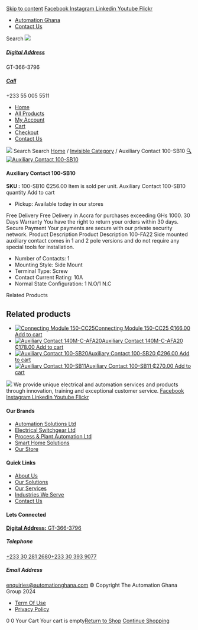 [Skip to content](https://store.automationghana.com/product/auxiliary-contact-100-sb10/#content)
[ Facebook ](https://www.facebook.com/automationgh/) [ Instagram ](https://www.instagram.com/automationgh/) [ Linkedin ](https://www.linkedin.com/company/the-automation-ghana-limited/) [ Youtube ](https://www.youtube.com/channel/UCurrRDUSm5oIW39VXjn1u0w) [ Flickr ](https://www.flickr.com/photos/181794037@N07/)
  * [ Automation Ghana ](https://automationghana.com)
  * [ Contact Us ](https://store.automationghana.com/contact/)


Search
[ ![](https://store.automationghana.com/wp-content/uploads/2024/04/Website-TAGG-Logo-BLUE.png) ](https://store.automationghana.com/)
[ ](https://maps.app.goo.gl/m4xeaagWCNbLk4jM6)
#####  [ Digital Address ](https://maps.app.goo.gl/m4xeaagWCNbLk4jM6)
GT-366-3796 
[ ](tel:+233550055511)
#####  [ Call ](tel:+233550055511)
+233 55 005 5511 
  * [Home](https://store.automationghana.com/)
  * [All Products](https://store.automationghana.com/shop/)
  * [My Account](https://store.automationghana.com/my-account/)
  * [Cart](https://store.automationghana.com/cart/)
  * [Checkout](https://store.automationghana.com/checkout/)
  * [Contact Us](https://store.automationghana.com/contact/)


[![](https://store.automationghana.com/wp-content/uploads/2024/04/AutomationGhana_logo_white.png)](https://store.automationghana.com)
Search
Search
[Home](https://store.automationghana.com) / [Invisible Category](https://store.automationghana.com/product-category/invisible-category/) / Auxiliary Contact 100-SB10
[🔍](https://store.automationghana.com/product/auxiliary-contact-100-sb10/)
[![Auxiliary Contact 100-SB10](https://store.automationghana.com/wp-content/uploads/2020/11/Auxilliary-Contact-600x600.jpg)](https://store.automationghana.com/wp-content/uploads/2020/11/Auxilliary-Contact.jpg)
####  Auxiliary Contact 100-SB10 
**SKU :** 100-SB10 
₵256.00
Item is sold per unit.
Auxiliary Contact 100-SB10 quantity
Add to cart
  * Pickup: Available today in our stores


Free Delivery 
Free Delivery in Accra for purchases exceeding GHs 1000. 
30 Days Warranty 
You have the right to return your orders within 30 days. 
Secure Payment 
Your payments are secure with our private security network. 
Product Description
Product Description
100-FA22 Side mounted auxiliary contact comes in 1 and 2 pole versions and do not require any special tools for installation. 
  * Number of Contacts: 1
  * Mounting Style: Side Mount
  * Terminal Type: Screw
  * Contact Current Rating: 10A
  * Normal State Configuration: 1 N.O/1 N.C


Related Products 
## Related products
  * [![Connecting Module 150-CC25](https://store.automationghana.com/wp-content/uploads/2020/12/150-CC25.jpg)Connecting Module 150-CC25 ₵166.00 ](https://store.automationghana.com/product/connecting-module-150-cc25/)
[Add to cart](https://store.automationghana.com/product/auxiliary-contact-100-sb10/?add-to-cart=2987)
  * [![Auxiliary Contact 140M-C-AFA20](https://store.automationghana.com/wp-content/uploads/2020/12/140M-C-AFA20-300x300.jpg)Auxiliary Contact 140M-C-AFA20 ₵178.00 ](https://store.automationghana.com/product/auxiliary-contact-140m-c-afa20/)
[Add to cart](https://store.automationghana.com/product/auxiliary-contact-100-sb10/?add-to-cart=2961)
  * [![Auxiliary Contact 100-SB20](https://store.automationghana.com/wp-content/uploads/2020/11/Allen-Bradley-100S-300x300.jpg)Auxiliary Contact 100-SB20 ₵296.00 ](https://store.automationghana.com/product/auxiliary-contact-100-sb20/)
[Add to cart](https://store.automationghana.com/product/auxiliary-contact-100-sb10/?add-to-cart=2956)
  * [![Auxiliary Contact 100-SB11](https://store.automationghana.com/wp-content/uploads/2020/11/Allen-Bradley-100S-300x300.jpg)Auxiliary Contact 100-SB11 ₵270.00 ](https://store.automationghana.com/product/auxiliary-contact-100-sb11/)
[Add to cart](https://store.automationghana.com/product/auxiliary-contact-100-sb10/?add-to-cart=2954)


![](https://store.automationghana.com/wp-content/uploads/2024/04/AutomationGhana_logo_white.png)
We provide unique electrical and automation services and products through innovation, training and exceptional customer service.
[ Facebook ](https://www.facebook.com/automationgh/) [ Instagram ](https://www.instagram.com/automationgh/) [ Linkedin ](https://www.linkedin.com/company/the-automation-ghana-limited/) [ Youtube ](https://www.youtube.com/channel/UCurrRDUSm5oIW39VXjn1u0w) [ Flickr ](https://www.flickr.com/photos/181794037@N07/)
#### Our Brands
  * [ Automation Solutions Ltd ](https://store.automationghana.com/product/auxiliary-contact-100-sb10/)
  * [ Electrical Switchgear Ltd ](https://store.automationghana.com/product/auxiliary-contact-100-sb10/)
  * [ Process & Plant Automation Ltd ](https://store.automationghana.com/product/auxiliary-contact-100-sb10/)
  * [ Smart Home Solutions ](https://store.automationghana.com/product/auxiliary-contact-100-sb10/)
  * [ Our Store ](https://store.automationghana.com/product/auxiliary-contact-100-sb10/)


#### Quick Links
  * [ About Us ](https://store.automationghana.com/product/auxiliary-contact-100-sb10/)
  * [ Our Solutions ](https://store.automationghana.com/product/auxiliary-contact-100-sb10/)
  * [ Our Services ](https://store.automationghana.com/product/auxiliary-contact-100-sb10/)
  * [ Industries We Serve ](https://store.automationghana.com/product/auxiliary-contact-100-sb10/)
  * [ Contact Us ](https://store.automationghana.com/product/auxiliary-contact-100-sb10/)


#### Lets Connected
[**Digital Address:** GT-366-3796](https://maps.app.goo.gl/m4xeaagWCNbLk4jM6)
#####  Telephone 
[ +233 30 281 2680](tel:+233302812680)[+233 30 393 9077](https://store.automationghana.com/product/auxiliary-contact-100-sb10/+233303939077)
#####  Email Address 
enquiries@automationghana.com 
© Copyright The Automation Ghana Group 2024
  * [ Term Of Use ](https://store.automationghana.com/product/auxiliary-contact-100-sb10/)
  * [ Privacy Policy ](https://store.automationghana.com/product/auxiliary-contact-100-sb10/)


0
0
Your Cart
Your cart is empty[Return to Shop](https://store.automationghana.com/shop/)
[Continue Shopping](https://store.automationghana.com/product/auxiliary-contact-100-sb10/)
